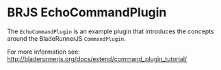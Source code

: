 # BRJS EchoCommandPlugin

The `EchoCommandPlugin` is an example plugin that introduces the concepts around the BladeRunnerJS `CommandPlugin`.

For more information see: http://bladerunnerjs.org/docs/extend/command_plugin_tutorial/
